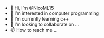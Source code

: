 - 👋 Hi, I’m @NicoML15
- 👀 I’m interested in computer programming
- 🌱 I’m currently learning c++
- 💞️ I’m looking to collaborate on ...
- 📫 How to reach me ...

<!---
NicoML15/NicoML15 is a ✨ special ✨ repository because its `README.md` (this file) appears on your GitHub profile.
You can click the Preview link to take a look at your changes.
--->
